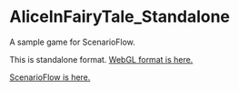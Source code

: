 # AliceInFairyTale_Standalone

A sample game for ScenarioFlow.

This is standalone format. [WebGL format is here.](https://itoakira2023.github.io/AliceInFairyTale_WebGL/)

[ScenarioFlow is here.](https://github.com/ItoAkira2023/ScenarioFlow)
